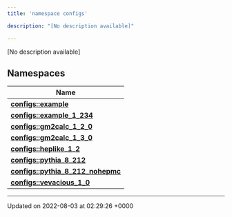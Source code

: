 ```yaml
---
title: 'namespace configs'

description: "[No description available]"

---
```







[No description available]

## Namespaces

| Name           |
| -------------- |
| **[configs::example](/documentation/code/colliderbit_development/namespaces/namespaceconfigs_1_1example/)**  |
| **[configs::example_1_234](/documentation/code/colliderbit_development/namespaces/namespaceconfigs_1_1example__1__234/)**  |
| **[configs::gm2calc_1_2_0](/documentation/code/colliderbit_development/namespaces/namespaceconfigs_1_1gm2calc__1__2__0/)**  |
| **[configs::gm2calc_1_3_0](/documentation/code/colliderbit_development/namespaces/namespaceconfigs_1_1gm2calc__1__3__0/)**  |
| **[configs::heplike_1_2](/documentation/code/colliderbit_development/namespaces/namespaceconfigs_1_1heplike__1__2/)**  |
| **[configs::pythia_8_212](/documentation/code/colliderbit_development/namespaces/namespaceconfigs_1_1pythia__8__212/)**  |
| **[configs::pythia_8_212_nohepmc](/documentation/code/colliderbit_development/namespaces/namespaceconfigs_1_1pythia__8__212__nohepmc/)**  |
| **[configs::vevacious_1_0](/documentation/code/colliderbit_development/namespaces/namespaceconfigs_1_1vevacious__1__0/)**  |






-------------------------------

Updated on 2022-08-03 at 02:29:26 +0000